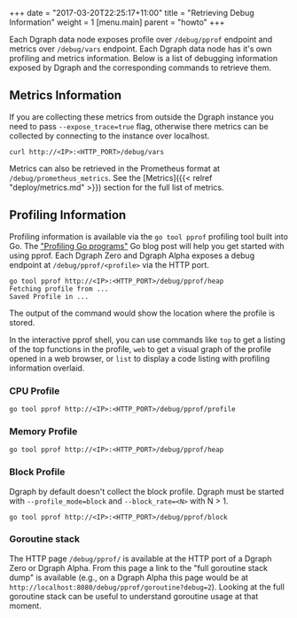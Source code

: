 +++
date = "2017-03-20T22:25:17+11:00"
title = "Retrieving Debug Information"
weight = 1
[menu.main]
    parent = "howto"
+++

Each Dgraph data node exposes profile over `/debug/pprof` endpoint and metrics over `/debug/vars` endpoint. Each Dgraph data node has it's own profiling and metrics information. Below is a list of debugging information exposed by Dgraph and the corresponding commands to retrieve them.

## Metrics Information

If you are collecting these metrics from outside the Dgraph instance you need to pass `--expose_trace=true` flag, otherwise there metrics can be collected by connecting to the instance over localhost.

```
curl http://<IP>:<HTTP_PORT>/debug/vars
```

Metrics can also be retrieved in the Prometheus format at `/debug/prometheus_metrics`. See the [Metrics]({{< relref "deploy/metrics.md" >}}) section for the full list of metrics.

## Profiling Information

Profiling information is available via the `go tool pprof` profiling tool built into Go. The ["Profiling Go programs"](https://blog.golang.org/profiling-go-programs) Go blog post will help you get started with using pprof. Each Dgraph Zero and Dgraph Alpha exposes a debug endpoint at `/debug/pprof/<profile>` via the HTTP port.

```
go tool pprof http://<IP>:<HTTP_PORT>/debug/pprof/heap
Fetching profile from ...
Saved Profile in ...
```
The output of the command would show the location where the profile is stored.

In the interactive pprof shell, you can use commands like `top` to get a listing of the top functions in the profile, `web` to get a visual graph of the profile opened in a web browser, or `list` to display a code listing with profiling information overlaid.

### CPU Profile

```
go tool pprof http://<IP>:<HTTP_PORT>/debug/pprof/profile
```

### Memory Profile

```
go tool pprof http://<IP>:<HTTP_PORT>/debug/pprof/heap
```

### Block Profile

Dgraph by default doesn't collect the block profile. Dgraph must be started with `--profile_mode=block` and `--block_rate=<N>` with N > 1.

```
go tool pprof http://<IP>:<HTTP_PORT>/debug/pprof/block
```

### Goroutine stack

The HTTP page `/debug/pprof/` is available at the HTTP port of a Dgraph Zero or Dgraph Alpha. From this page a link to the "full goroutine stack dump" is available (e.g., on a Dgraph Alpha this page would be at `http://localhost:8080/debug/pprof/goroutine?debug=2`). Looking at the full goroutine stack can be useful to understand goroutine usage at that moment.